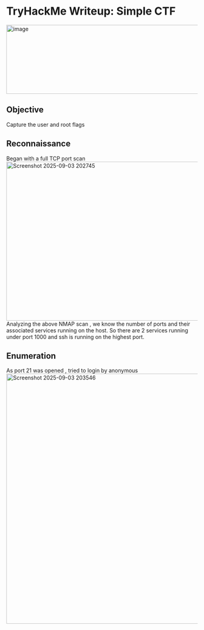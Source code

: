 # TryHackMe Writeup: Simple CTF
<img width="542" height="181" alt="image" src="https://github.com/user-attachments/assets/f2d012a3-b974-45df-bf80-8d743c6f4dab" />

## Objective
Capture the user and root flags

## Reconnaissance
Began with a full TCP port scan
<img width="907" height="417" alt="Screenshot 2025-09-03 202745" src="https://github.com/user-attachments/assets/fabf93b5-6109-4a35-89a7-b4870b7f0f3e" />
Analyzing the above NMAP scan , we know the number of ports and their associated services running on the host. So there are 2 services running under port 1000 and ssh is running on the highest port.

## Enumeration
As port 21 was opened , tried to login by anonymous
<img width="911" height="656" alt="Screenshot 2025-09-03 203546" src="https://github.com/user-attachments/assets/d52a2d74-06b3-43dc-b01f-27a12dc6f4c7" />
